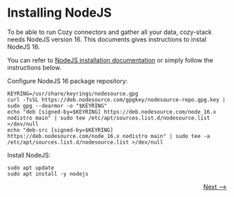# Installing NodeJS

To be able to run Cozy connectors and gather all your data, cozy-stack needs NodeJS version 16. This documents gives instructions to instal NodeJS 16.

You can refer to [NodeJS installation documentation](https://github.com/nodesource/distributions/blob/master/README.md#manual-installation) or simply follow the instructions below.

Configure NodeJS 16 package repository:

    KEYRING=/usr/share/keyrings/nodesource.gpg
    curl -fsSL https://deb.nodesource.com/gpgkey/nodesource-repo.gpg.key | sudo gpg --dearmor -o "$KEYRING"
    echo "deb [signed-by=$KEYRING] https://deb.nodesource.com/node_16.x nodistro main" | sudo tee /etc/apt/sources.list.d/nodesource.list >/dev/null
    echo "deb-src [signed-by=$KEYRING] https://deb.nodesource.com/node_16.x nodistro main" | sudo tee -a /etc/apt/sources.list.d/nodesource.list >/dev/null

Install NodeJS:

    sudo apt update
    sudo apt install -y nodejs

<div style="text-align: right">
  <a href="../../install/">Next --&gt;</a>
</div>
